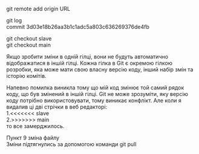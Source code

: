 git remote add origin URL<br/>

git log<br/>
commit 3d03e18b26aa3b1c1adc5a803c636269376de4fb<br/>

git checkout slave<br/>
git checkout main<br/>

Якщо зробити зміни в одній гілці, вони не будуть автоматично відображатися в іншій гілці. Кожна гілка в Git є окремою гілкою розробки, яка може мати свою власну версію коду, інший набір змін та історію комітів.<br/>

Напевно помилка виникла тому що мій код змінює той самий рядок коду, що був змінений в іншій гілці. Git не може зрозуміти, яку версію коду потрібно використовувати, тому виникає конфлікт. Але коли я видалив ці дві стрічки в веб редакторі:<br/>
1.<<<<<<< slave<br/>
2.>>>>>>> main <br/>
то все замерджилось.

Пункт 9 зміна файлу<br/>
Зміни підтягнулись за допомогою команди git pull<br/>
